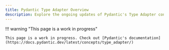 ```yaml
---
title: Pydantic Type Adapter Overview
description: Explore the ongoing updates of Pydantic's Type Adapter concepts and access the official documentation.
---
```


!!! warning "This page is a work in progress"

    This page is a work in progress. Check out [Pydantic's documentation](https://docs.pydantic.dev/latest/concepts/type_adapter/)
